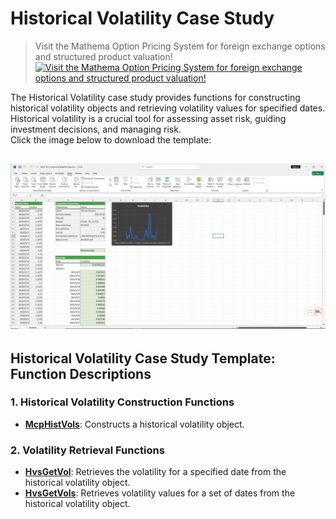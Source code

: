 # **Historical Volatility Case Study**


> Visit the Mathema Option Pricing System for foreign exchange options and structured product valuation!
[![Visit the Mathema Option Pricing System for foreign exchange options and structured product valuation!](../pic/mathema.png)](https://fxo.mathema.com.cn)

The Historical Volatility case study provides functions for constructing historical volatility objects and retrieving volatility values for specified dates. Historical volatility is a crucial tool for assessing asset risk, guiding investment decisions, and managing risk.  
Click the image below to download the template:

[![MCP-TC13-Historical Volatility Case](./pic/tc13.png)](./MCP-TC13-HistoricalVolatilityCase.xlsx)
---

## **Historical Volatility Case Study Template: Function Descriptions**

### **1. Historical Volatility Construction Functions**
- **[McpHistVols](/latest/api/histvol.html#excel-mcphistvols-args1-args2-args3-args4-args5-fmt-vp-hd)**: Constructs a historical volatility object.

### **2. Volatility Retrieval Functions**
- **[HvsGetVol](/latest/api/histvol.html#excel-hvsgetvol-hv-referencedate)**: Retrieves the volatility for a specified date from the historical volatility object.
- **[HvsGetVols](/latest/api/histvol.html#excel-hvsgetvols-hv-referencedates-format-v)**: Retrieves volatility values for a set of dates from the historical volatility object.
